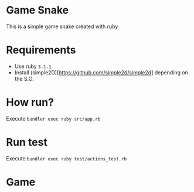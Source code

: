# Game Snake

This is a simple game snake created with ruby

# Requirements

- Use ruby `3.1.1`
- Install (simple2D)[https://github.com/simple2d/simple2d] depending on the S.O.

# How run?

Execute `bundler exec ruby src/app.rb`

# Run test

Execute `bundler exec ruby test/actions_test.rb`

# Game

